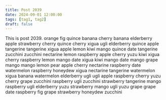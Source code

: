 ```yaml
---
title: Post 2039
date: 2024-09-01 12:00:00
tags: [tag1, tag2]
draft: false
---
```

This is post 2039.
orange
fig
quince
banana
cherry
banana
elderberry
apple
strawberry
cherry
quince
cherry
xigua
ugli
elderberry
quince
apple
tangerine
tangerine
xigua
apple
lemon
kiwi
mango
quince
date
tangerine
zucchini
zucchini
nectarine
lemon
raspberry
apple
cherry
yuzu
kiwi
xigua
cherry
raspberry
lemon
mango
date
xigua
kiwi
mango
date
mango
grape
mango
mango
lemon
pear
apple
cherry
nectarine
raspberry
date
watermelon
raspberry
honeydew
xigua
nectarine
tangerine
watermelon
xigua
banana
watermelon
elderberry
ugli
ugli
apple
raspberry
cherry
yuzu
cherry
grape
zucchini
raspberry
ugli
zucchini
strawberry
tangerine
mango
raspberry
ugli
elderberry
yuzu
strawberry
mango
ugli
yuzu
grape
grape
date
raspberry
fig
grape
strawberry
honeydew
zucchini
